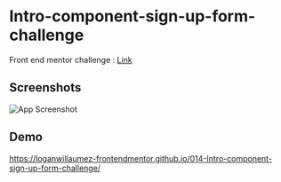 # Intro-component-sign-up-form-challenge


Front end mentor challenge : [Link](https://www.frontendmentor.io/challenges/base-apparel-coming-soon-page-5d46b47f8db8a7063f9331a0)


## Screenshots

![App Screenshot](https://user-images.githubusercontent.com/60406970/140610466-f3ca7113-db1f-42f4-a9d6-a0faeb29c568.png)


  
## Demo

https://loganwillaumez-frontendmentor.github.io/014-Intro-component-sign-up-form-challenge/

  

